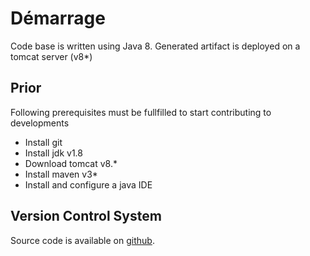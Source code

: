 # Démarrage

Code base is written using Java 8. Generated artifact is deployed on a tomcat server (v8*) 

## Prior

Following prerequisites must be fullfilled to start contributing to developments

 - Install git
 - Install jdk v1.8
 - Download tomcat v8.*
 - Install maven v3*
 - Install and configure a java IDE
 
## Version Control System
 
Source code is available on [github](https://github.com/InseeFr/Bauhaus-Back-Office).
 
 
 